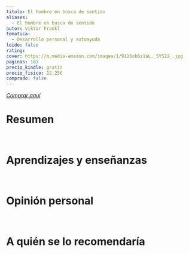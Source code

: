 ```yaml
---
titulo: El hombre en busca de sentido
aliases:
  - El hombre en busca de sentido
autor: Viktor Frankl
tematica:
  - Desarrollo personal y autoayuda
leido: false
rating: 
cover: https://m.media-amazon.com/images/I/9126ob6z1aL._SY522_.jpg
paginas: 181
precio_kindle: gratis
precio_fisico: 12,25€
comprado: false
---
```


*[Comprar aquí](https://www.amazon.es/El-hombre-en-busca-sentido-ebook/dp/B019H695T4/ref=sr_1_9?qid=1697137507&refinements=p_72%3A831280031%2Cp_n_binding_browse-bin%3A1462224031&rnid=831428031&s=books&sr=1-9)*

# Resumen


<br>

# Aprendizajes y enseñanzas


<br>


# Opinión personal


<br>

# A quién se lo recomendaría

